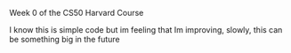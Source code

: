 Week 0 of the CS50 Harvard Course

I know this is simple code but im feeling that Im improving, slowly, this can be something big in the future
